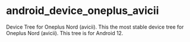 # android_device_oneplus_avicii
Device Tree for Oneplus Nord (avicii).
This the most stable device tree for Oneplus Nord (avicii).
This tree is for Android 12.
